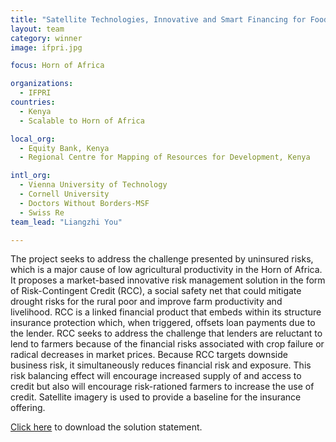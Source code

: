 ```yaml
---
title: "Satellite Technologies, Innovative and Smart Financing for Food Security (SATISFy)"
layout: team
category: winner
image: ifpri.jpg

focus: Horn of Africa

organizations:
  - IFPRI
countries: 
  - Kenya 
  - Scalable to Horn of Africa

local_org:
  - Equity Bank, Kenya
  - Regional Centre for Mapping of Resources for Development, Kenya

intl_org:
  - Vienna University of Technology
  - Cornell University
  - Doctors Without Borders-MSF
  - Swiss Re
team_lead: "Liangzhi You"

---
```


The project seeks to address the challenge presented by uninsured risks, which is a major cause of low agricultural productivity in the Horn of Africa. It proposes a market-based innovative risk management solution in the form of Risk-Contingent Credit (RCC), a social safety net that could mitigate drought risks for the rural poor and improve farm productivity and livelihood. RCC is a linked financial product that embeds within its structure insurance protection which, when triggered, offsets loan payments due to the lender. RCC seeks to address the challenge that lenders are reluctant to lend to farmers because of the financial risks associated with crop failure or radical decreases in market prices. Because RCC targets downside business risk, it simultaneously reduces financial risk and exposure. This risk balancing effect will encourage increased supply of and access to credit but also will encourage risk-rationed farmers to increase the use of credit. Satellite imagery is used to provide a baseline for the insurance offering. 

[Click here](../../assets/downloads/solution-statements/IFPRI-solution-statement.pdf) to download the solution statement.